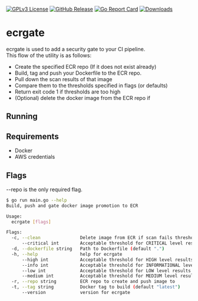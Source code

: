 [![GPLv3 License](https://img.shields.io/badge/License-GPL%20v3-yellow.svg)](https://opensource.org/licenses/)
[![GitHub Release](https://img.shields.io/github/release/jdamata/ecrgate.svg?style=flat)](https://github.com/jdamata/ecrgate/releases?sort-semver)
[![Go Report Card](https://goreportcard.com/badge/github.com/jdamata/ecrgate)](https://goreportcard.com/report/github.com/jdamata/ecrgate)
[![Downloads](https://img.shields.io/github/downloads/jdamata/ecrgate/total.svg)](https://github.com/jdamata/ecrgate/releases)

# ecrgate
ecrgate is used to add a security gate to your CI pipeline.  
This flow of the utility is as follows:  
- Create the specified ECR repo (If it does not exist already)
- Build, tag and push your Dockerfile to the ECR repo. 
- Pull down the scan results of that image
- Compare them to the thresholds specified in flags (or defaults)
- Return exit code 1 if thresholds are too high
- (Optional) delete the docker image from the ECR repo if 

## Running


## Requirements
- Docker
- AWS credentials

## Flags
--repo is the only required flag.

```bash
$ go run main.go --help
Build, push and gate docker image promotion to ECR

Usage:
  ecrgate [flags]

Flags:
  -c, --clean               Delete image from ECR if scan fails threshold
      --critical int        Acceptable threshold for CRITICAL level results
  -d, --dockerfile string   Path to Dockerfile (default ".")
  -h, --help                help for ecrgate
      --high int            Acceptable threshold for HIGH level results (default 3)
      --info int            Acceptable threshold for INFORMATIONAL level results (default 25)
      --low int             Acceptable threshold for LOW level results (default 10)
      --medium int          Acceptable threshold for MEDIUM level results (default 5)
  -r, --repo string         ECR repo to create and push image to
  -t, --tag string          Docker tag to build (default "latest")
      --version             version for ecrgate
```